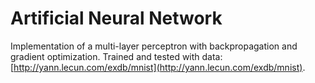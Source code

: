 # Artificial Neural Network

Implementation of a multi-layer perceptron with backpropagation and gradient optimization. Trained and tested with data: [http://yann.lecun.com/exdb/mnist](http://yann.lecun.com/exdb/mnist).

